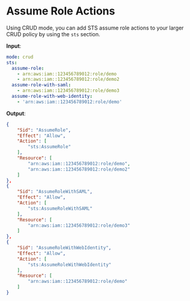 Assume Role Actions
============

Using CRUD mode, you can add STS assume role actions to your larger CRUD policy by using the `sts` section.

**Input**:

```yaml
mode: crud
sts:
  assume-role:
    - arn:aws:iam::123456789012:role/demo
    - arn:aws:iam::123456789012:role/demo2
  assume-role-with-saml:
    - arn:aws:iam::123456789012:role/demo3
  assume-role-with-web-identity:
    - 'arn:aws:iam::123456789012:role/demo'
```

**Output**:

```json
{
    "Sid": "AssumeRole",
    "Effect": "Allow",
    "Action": [
        "sts:AssumeRole"
    ],
    "Resource": [
        "arn:aws:iam::123456789012:role/demo",
        "arn:aws:iam::123456789012:role/demo2"
    ]
},
{
    "Sid": "AssumeRoleWithSAML",
    "Effect": "Allow",
    "Action": [
        "sts:AssumeRoleWithSAML"
    ],
    "Resource": [
        "arn:aws:iam::123456789012:role/demo3"
    ]
},
{
    "Sid": "AssumeRoleWithWebIdentity",
    "Effect": "Allow",
    "Action": [
        "sts:AssumeRoleWithWebIdentity"
    ],
    "Resource": [
        "arn:aws:iam::123456789012:role/demo"
    ]
}
```
